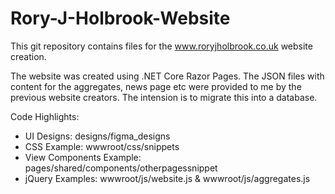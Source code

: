 # Rory-J-Holbrook-Website

This git repository contains files for the www.roryjholbrook.co.uk website creation.

The website was created using .NET Core Razor Pages. The JSON files with content for the aggregates, news page etc were provided to me by the previous website creators. The intension is to migrate this into a database.

Code Highlights:
- UI Designs: designs/figma_designs
- CSS Example: wwwroot/css/snippets
- View Components Example: pages/shared/components/otherpagessnippet
- jQuery Examples: wwwroot/js/website.js & wwwroot/js/aggregates.js
